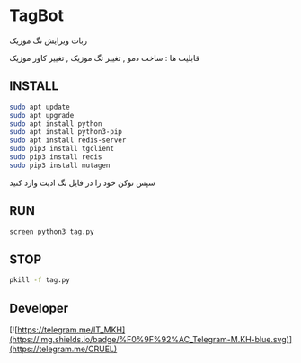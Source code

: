 # TagBot
ربات ویرایش تگ موزیک

قابلیت ها :
ساخت دمو , تغییر تگ موزیک , تغییر کاور موزیک


INSTALL
-----------
```sh
sudo apt update
sudo apt upgrade
sudo apt install python
sudo apt install python3-pip
sudo apt install redis-server
sudo pip3 install tgclient
sudo pip3 install redis
sudo pip3 install mutagen
```

سپس توکن خود را در فایل تگ ادیت وارد کنید

RUN
--------
```sh
screen python3 tag.py
```

STOP
-------
```sh
pkill -f tag.py
```


Developer
-------
[![https://telegram.me/IT_MKH](https://img.shields.io/badge/%F0%9F%92%AC_Telegram-M.KH-blue.svg)](https://telegram.me/CRUEL)

